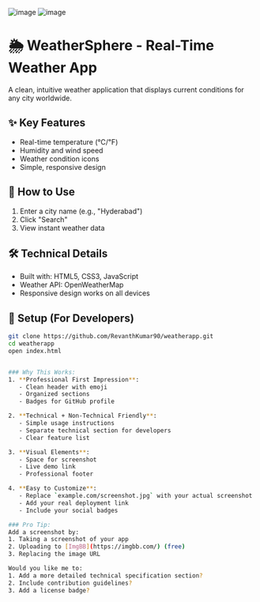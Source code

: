 ![image](https://github.com/user-attachments/assets/8f13a79a-d497-4830-b04a-f636b5bee951)
![image](https://github.com/user-attachments/assets/b8bc4e5e-b469-4e9c-b1f3-ff4e3235bd88)

# 🌦️ WeatherSphere - Real-Time Weather App

A clean, intuitive weather application that displays current conditions for any city worldwide.

## ✨ Key Features
- Real-time temperature (℃/℉)
- Humidity and wind speed
- Weather condition icons
- Simple, responsive design

## 🚀 How to Use
1. Enter a city name (e.g., "Hyderabad")
2. Click "Search"
3. View instant weather data

## 🛠️ Technical Details
- Built with: HTML5, CSS3, JavaScript
- Weather API: OpenWeatherMap
- Responsive design works on all devices

## 🔧 Setup (For Developers)
```bash
git clone https://github.com/RevanthKumar90/weatherapp.git
cd weatherapp
open index.html


### Why This Works:
1. **Professional First Impression**:
   - Clean header with emoji
   - Organized sections
   - Badges for GitHub profile

2. **Technical + Non-Technical Friendly**:
   - Simple usage instructions
   - Separate technical section for developers
   - Clear feature list

3. **Visual Elements**:
   - Space for screenshot
   - Live demo link
   - Professional footer

4. **Easy to Customize**:
   - Replace `example.com/screenshot.jpg` with your actual screenshot
   - Add your real deployment link
   - Include your social badges

### Pro Tip:
Add a screenshot by:
1. Taking a screenshot of your app
2. Uploading to [ImgBB](https://imgbb.com/) (free)
3. Replacing the image URL

Would you like me to:
1. Add a more detailed technical specification section?
2. Include contribution guidelines?
3. Add a license badge?
